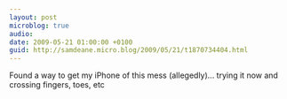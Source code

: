 ```yaml
---
layout: post
microblog: true
audio: 
date: 2009-05-21 01:00:00 +0100
guid: http://samdeane.micro.blog/2009/05/21/t1870734404.html
---
```

Found a way to get my iPhone of this mess (allegedly)... trying it now and crossing fingers, toes, etc
